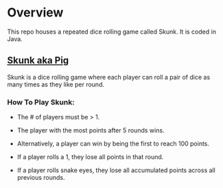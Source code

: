 # Overview
This repo houses a repeated dice rolling game called Skunk. It is coded in Java.

## [Skunk aka Pig](https://en.wikipedia.org/wiki/Pig_(dice_game))

Skunk is a dice rolling game where each player can roll a pair of dice as many times as they like per round.

### How To Play Skunk:

* The # of players must be > 1.

* The player with the most points after 5 rounds wins.

* Alternatively, a player can win by being the first to reach 100 points.

* If a player rolls a 1, they lose all points in that round.

* If a player rolls snake eyes, they lose all accumulated points across all previous rounds.

